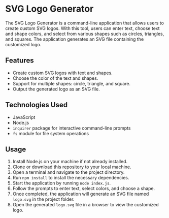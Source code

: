 # SVG Logo Generator

The SVG Logo Generator is a command-line application that allows users to create custom SVG logos. With this tool, users can enter text, choose text and shape colors, and select from various shapes such as circles, triangles, and squares. The application generates an SVG file containing the customized logo.

## Features

- Create custom SVG logos with text and shapes.
- Choose the color of the text and shapes.
- Support for multiple shapes: circle, triangle, and square.
- Output the generated logo as an SVG file.

## Technologies Used

- JavaScript
- Node.js
- `inquirer` package for interactive command-line prompts
- `fs` module for file system operations

## Usage

1. Install Node.js on your machine if not already installed.
2. Clone or download this repository to your local machine.
3. Open a terminal and navigate to the project directory.
4. Run `npm install` to install the necessary dependencies.
5. Start the application by running `node index.js`.
6. Follow the prompts to enter text, select colors, and choose a shape.
7. Once completed, the application will generate an SVG file named `logo.svg` in the project folder.
8. Open the generated `logo.svg` file in a browser to view the customized logo.
